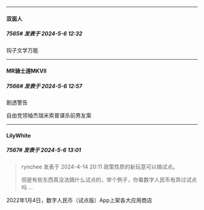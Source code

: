 ﻿
*****

####  双面人  
##### 7565#       发表于 2024-5-6 12:32

钩子文学万能


*****

####  MR骑士道MKⅦ  
##### 7566#       发表于 2024-5-6 12:57

剧透警告

自由党领袖杰瑞米索普谋杀前男友案


*****

####  LilyWhite  
##### 7567#       发表于 2024-5-6 13:01

<blockquote>rynchee 发表于 2024-4-14 20:11
政策性质的新玩意可以搞试点。

但是有些东西真没法搞什么试点的，举个例子，你看数字人民币有弄过试点吗 ...</blockquote>
2022年1月4日，数字人民币（试点版）App上架各大应用商店

